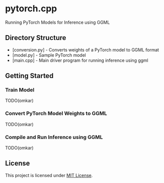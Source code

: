 # pytorch.cpp
Running PyTorch Models for Inference using GGML

## Directory Structure
- [conversion.py] - Converts weights of a PyTorch model to GGML format
- [model.py] - Sample PyTorch model
- [main.cpp] - Main driver program for running inference using ggml

## Getting Started 

### Train Model
TODO(omkar)

### Convert PyTorch Model Weights to GGML
TODO(omkar)

### Compile and Run Inference using GGML
TODO(omkar)

## License
This project is licensed under [MIT License](LICENSE).